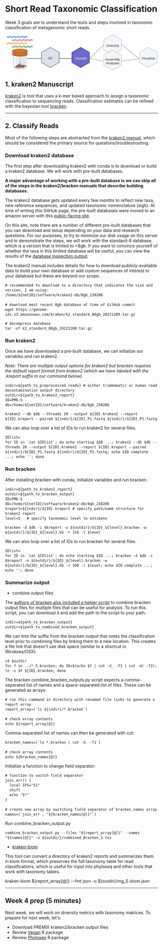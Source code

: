 # Short Read Taxonomic Classification

Week 3 goals are to understand the tools and steps involved in taxonomic classification of metagenomic short reads.

![Workflow](metagenomics_flow_classify.png)


## 1. kraken2 Manuscript

[kraken2](https://pubmed.ncbi.nlm.nih.gov/31779668/) is tool that uses a k-mer based approach to assign a taxonomic classification to sequencing reads. Classification estimates can be refined with the bayesian tool [bracken](https://peerj.com/articles/cs-104/). 

---

## 2. Classify Reads

Most of the following steps are abstracted from the [kraken2 manual](https://github.com/DerrickWood/kraken2/blob/master/docs/MANUAL.markdown), which should be considered the primary source for questions/troubleshooting.

### Download kraken2 database

The first step after downloading kraken2 with conda is to download or build a kraken2 database. We will work with pre-built databases. 

**A major advantage of working with a pre-built database is we can skip all of the steps in the kraken2/bracken manuals that describe building databases.**

The kraken2 database gets updated every few months to reflect new taxa, new reference sequences, and updated taxonomic nomenclature (sigh). At time of writing this GitHub page, the pre-built databases were moved to an amazon server with this [public-facing site](https://benlangmead.github.io/aws-indexes/k2). 

On this site, note there are a number of different pre-built databases that you can download and setup depending on your data and research questions. For our purposes, to try to minimize our disk usage on this server and to demonstrate the steps, we will work with the standard-8 database, which is a version that is limited to <8gb. If you want to convince yourself of whether the taxa in this limited database will be useful, you can view the results of the [database inspection output](https://genome-idx.s3.amazonaws.com/kraken/standard_08gb_20221209/inspect.txt).

The kraken2 manual includes details for how to download publicly-available data to build your own database or add custom sequences of interest to your database but these are beyond our scope.

``` console
# recommended to download to a directory that indicates the size and version, I am using:
/home/${netID}/software/kraken2-db/8gb_230206

# download most recent 8gb database at time of GitHub commit
wget https://genome-idx.s3.amazonaws.com/kraken/k2_standard_08gb_20221209.tar.gz
```
``` console
# decompress database
tar -xf k2_standard_08gb_20221209.tar.gz
```

### Run kraken2

Once we have downloaded a pre-built database, we can initialize our variables and run kraken2.

*Note: There are multiple output options for kraken2 but bracken requires the default report format from kraken2 (which we have labeled with the .kreport suffix in our command below).*

``` console
indir=${path_to_preprocessed_reads} # either trimmomatic or human read decontamination output directory
outdir=${path_to_kraken2_report}
ID=PM6-S
db=/home/${netID}/software/kraken2-db/8gb_230206
```

``` console
kraken2 --db $db --threads 20 --output ${ID}.kraken2 --report ${ID}.kreport --paired ${indir}/${ID}_P1.fastq ${indir}/${ID}_P2.fastq
```

We can also loop over a list of IDs to run kraken2 for several files.
``` console
IDlist=
for ID in `cat $IDlist`; do echo starting $ID ...; kraken2 --db $db --threads 20 --output ${ID}.kraken2 --report ${ID}.kreport --paired ${indir}/${ID}_P1.fastq ${indir}/${ID}_P2.fastq; echo $ID complete ...; echo ''; done
```

### Run bracken

After installing bracken with conda, initialize variables and run bracken.

``` console
indir=${path_to_kraken2_report}
outdir=${path_to_bracken_output}
ID=PM6-S
db=/home/${netID}/software/kraken2-db/8gb_230206
kreport=${indir}/${ID}.kreport # specify path/name structure for kraken2 report
level=S   # specify taxonomic level to estimate
```

```console
bracken -d $db -i $kreport -o ${outdir}/${ID}_${level}.bracken -w ${outdir}/${ID}_${level}.kb -r 150 -l $level
```

We can also loop over a list of IDs to run bracken for several files.
``` console
IDlist=
for ID in `cat $IDlist`; do echo starting $ID ...; bracken -d $db -i $kreport -o ${outdir}/${ID}_${level}.bracken -w ${outdir}/${ID}_${level}.kb -r 100 -l $level; echo $ID complete ...; echo ''; done
```

### Summarize output
- combine output files

The [authors of bracken also included a helper script](https://github.com/jenniferlu717/Bracken/blob/master/analysis_scripts/combine_bracken_outputs.py) to combine bracken output files for multiple files that can be useful for analysis. To run this script, you can download it and add the path to the script to your path.

```console
indir=${path_to_bracken_output}
outdir=${path_to_combined_bracken_output}
```

We can trim the suffix from the bracken output that notes the classification level prior to combining files by linking them to a new location. This creates a file link that doesn't use disk space (similar to a shortcut in Windows/OSX). 

``` console
cd $outdir
for f in ../*_S.bracken; do ID=$(echo $f | cut -d_ -f1 | cut -d/ -f2); ln -s $f ${ID}.bracken; done
```

The bracken combine_bracken_outputs.py script expects a comma-separated list of names and a space-separated list of files. These can be generated as arrays:

``` console
# run this command in directory with renamed file links to generate a report array
report_array=(`ls ${indir}/*.bracken`)

# check array contents
echo ${report_array[@]}
```

Comma-separated list of names can then be generated with cut:

``` console
bracken_names=(`ls *.bracken | cut -d. -f1`)

# check array contents
echo ${bracken_names[@]}
```

Initialize a function to change field separator:

``` console
# function to switch field separator
join_arr() {
  local IFS="$1"
  shift
  echo "$*"
}

# create new array by switching field separator of bracken_names array
names=(`join_arr , "${bracken_names[@]}"`)
```

Run combine_bracken_output.py

``` console
combine_bracken_output.py --files "${report_array[@]}" --names "${names[@]}" -o ${outdir}/combined_Bracken_S.tsv
```

- [kraken-biom](https://github.com/smdabdoub/kraken-biom)

This tool can convert a directory of kraken2 reports and summarizes them in biom format, which preserves the full taxonomy table for read classifications, which is useful for input into phyloseq and other tools that work with taxonomy tables.

kraken-biom ${report_array[@]} --fmt json -o ${outdir}/mg_S-biom.json

---

## Week 4 prep (5 minutes)

Next week, we will work on diversity metrics with taxonomy matrices. To prepare for next week, let's:

- Download PREMIX kraken2/bracken output files
- Review [Vegan](https://github.com/vegandevs/vegan) R package
- Review [Phyloseq](https://joey711.github.io/phyloseq/index.html) R package
